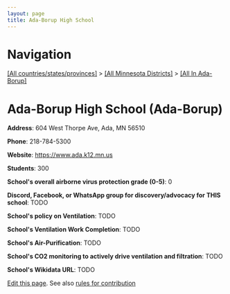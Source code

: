 ```yaml
---
layout: page
title: Ada-Borup High School
---
```

# Navigation

[[All countries/states/provinces]](../../..) > [[All Minnesota Districts]](../..) > [[All In Ada-Borup]](..)

# Ada-Borup High School (Ada-Borup)

**Address**: 604 West Thorpe Ave, Ada, MN 56510

**Phone**: 218-784-5300

**Website**: <https://www.ada.k12.mn.us>

**Students**: 300

**School's overall airborne virus protection grade (0-5)**: 0

**Discord, Facebook, or WhatsApp group for discovery/advocacy for THIS school**: TODO

**School's policy on Ventilation**: TODO

**School's Ventilation Work Completion**: TODO

**School's Air-Purification**: TODO

**School's CO2 monitoring to actively drive ventilation and filtration**: TODO

**School's Wikidata URL**: TODO


[Edit this page](https://github.com/ventilate-schools/MN/edit/main/./Ada-Borup/Ada-Borup_High_School.md). See also [rules for contribution](../../../contribution-rules/)